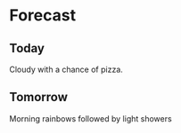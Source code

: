 # Forecast

## Today

Cloudy with a chance of pizza.

## Tomorrow

Morning rainbows followed by light showers

